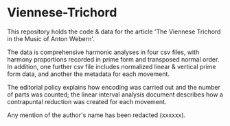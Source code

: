 # Viennese-Trichord

This repository holds the code & data for the article 'The Viennese Trichord in the Music of Anton Webern'.

The data is comprehensive harmonic analyses in four csv files, with harmony proportions recorded in prime form and transposed normal order. In addition, one further csv file includes normalized linear & vertical prime form data, and another the metadata for each movement.

The editorial policy explains how encoding was carried out and the number of parts was counted; the linear interval analysis document describes how a contrapuntal reduction was created for each movement.

Any mention of the author's name has been redacted (xxxxxx).
